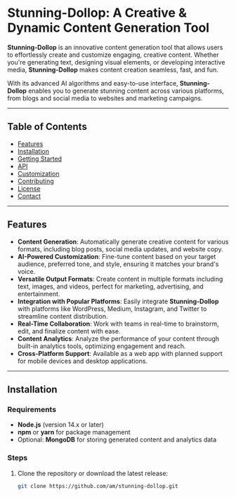 # Stunning-Dollop: A Creative & Dynamic Content Generation Tool

**Stunning-Dollop** is an innovative content generation tool that allows users to effortlessly create and customize engaging, creative content. Whether you're generating text, designing visual elements, or developing interactive media, **Stunning-Dollop** makes content creation seamless, fast, and fun.

With its advanced AI algorithms and easy-to-use interface, **Stunning-Dollop** enables you to generate stunning content across various platforms, from blogs and social media to websites and marketing campaigns.

---

## Table of Contents

- [Features](#features)
- [Installation](#installation)
- [Getting Started](#getting-started)
- [API](#api)
- [Customization](#customization)
- [Contributing](#contributing)
- [License](#license)
- [Contact](#contact)

---

## Features

- **Content Generation**: Automatically generate creative content for various formats, including blog posts, social media updates, and website copy.
- **AI-Powered Customization**: Fine-tune content based on your target audience, preferred tone, and style, ensuring it matches your brand's voice.
- **Versatile Output Formats**: Create content in multiple formats including text, images, and videos, perfect for marketing, advertising, and entertainment.
- **Integration with Popular Platforms**: Easily integrate **Stunning-Dollop** with platforms like WordPress, Medium, Instagram, and Twitter to streamline content distribution.
- **Real-Time Collaboration**: Work with teams in real-time to brainstorm, edit, and finalize content with ease.
- **Content Analytics**: Analyze the performance of your content through built-in analytics tools, optimizing engagement and reach.
- **Cross-Platform Support**: Available as a web app with planned support for mobile devices and desktop applications.

---

## Installation

### Requirements

- **Node.js** (version 14.x or later)
- **npm** or **yarn** for package management
- Optional: **MongoDB** for storing generated content and analytics data

### Steps

1. Clone the repository or download the latest release:
   ```bash
   git clone https://github.com/am/stunning-dollop.git
